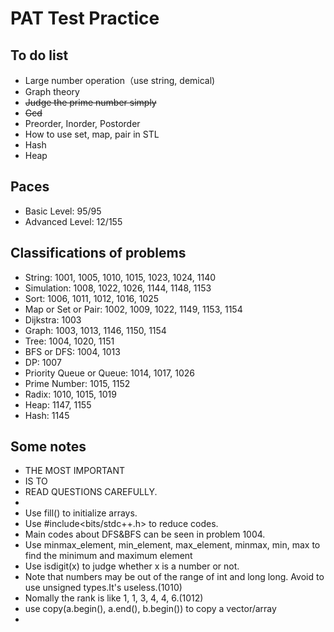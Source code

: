 # PAT Test Practice

## To do list
* Large number operation（use string, demical)
* Graph theory
* ~~Judge the prime number simply~~
* ~~Gcd~~
* Preorder, Inorder, Postorder
* How to use set, map, pair in STL
* Hash
* Heap

## Paces
* Basic Level: 95/95
* Advanced Level: 12/155

## Classifications of problems 
* String: 1001, 1005, 1010, 1015, 1023, 1024, 1140
* Simulation: 1008, 1022, 1026, 1144, 1148, 1153
* Sort: 1006, 1011, 1012, 1016, 1025
* Map or Set or Pair: 1002, 1009, 1022, 1149, 1153, 1154
* Dijkstra: 1003
* Graph: 1003, 1013, 1146, 1150, 1154
* Tree: 1004, 1020, 1151
* BFS or DFS: 1004, 1013
* DP: 1007
* Priority Queue or Queue: 1014, 1017, 1026
* Prime Number: 1015, 1152
* Radix: 1010, 1015, 1019
* Heap: 1147, 1155
* Hash: 1145

## Some notes
* THE MOST IMPORTANT 
* IS TO 
* READ QUESTIONS CAREFULLY.
* 
* Use fill() to initialize arrays.
* Use #include<bits/stdc++.h> to reduce codes.
* Main codes about DFS&BFS can be seen in problem 1004.
* Use minmax_element, min_element, max_element, minmax, min, max to find the minimum and maximum element
* Use isdigit(x) to judge whether x is a number or not.
* Note that numbers may be out of the range of int and long long. Avoid to use unsigned types.It's useless.(1010)
* Nomally the rank is like 1, 1, 3, 4, 4, 6.(1012)
* use copy(a.begin(), a.end(), b.begin()) to copy a vector/array
* 